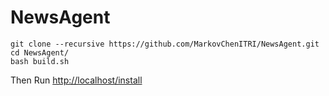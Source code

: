 # NewsAgent
```
git clone --recursive https://github.com/MarkovChenITRI/NewsAgent.git
cd NewsAgent/
bash build.sh
```
Then Run [http://localhost/install](http://localhost/install)
